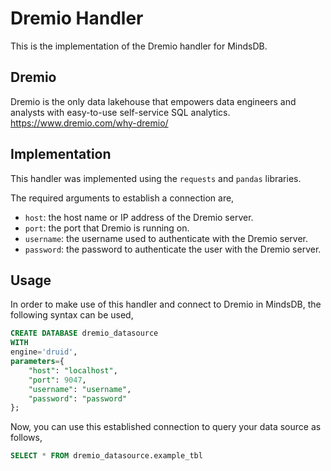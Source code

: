 # Dremio Handler

This is the implementation of the Dremio handler for MindsDB.

## Dremio
Dremio is the only data lakehouse that empowers data engineers and analysts with easy-to-use self-service SQL analytics.
<br>
https://www.dremio.com/why-dremio/

## Implementation
This handler was implemented using the `requests` and `pandas` libraries.

The required arguments to establish a connection are,
* `host`: the host name or IP address of the Dremio server.
* `port`: the port that Dremio is running on.
* `username`: the username used to authenticate with the Dremio server.
* `password`: the password to authenticate the user with the Dremio server.

## Usage
In order to make use of this handler and connect to Dremio in MindsDB, the following syntax can be used,
~~~~sql
CREATE DATABASE dremio_datasource
WITH
engine='druid',
parameters={
    "host": "localhost",
    "port": 9047,
    "username": "username",
    "password": "password"
};
~~~~

Now, you can use this established connection to query your data source as follows,
~~~~sql
SELECT * FROM dremio_datasource.example_tbl
~~~~